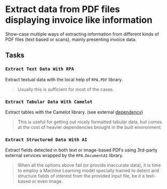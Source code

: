 # Extract data from PDF files displaying invoice like information

Show-case multiple ways of extracting information from different kinds of PDF files
(text based or scans), mainly presenting invoice data.

## Tasks

### `Extract Text Data With RPA`

Extract textual data with the local help of `RPA.PDF` library.

> Usually this is sufficient for most of the cases.


### `Extract Tabular Data With Camelot`

Extract tables with the Camelot library. (see external
[dependency](https://pypi.org/project/camelot-py/))

> This is useful for getting out nicely formatted tabular data, but comes at the cost
> of heavier dependencies brought in the built environment.

### `Extract Structured Data With AI`

Extract fields detected in both text or image-based PDFs using 3rd-party external
services wrapped by the `RPA.DocumentAI` library.

> When all the options above fail (or provide inaccurate data), it is time to employ a
> Machine Learning model specially trained to detect and structure fields of interest
> from the provided input file, be it a text-based or even image.
